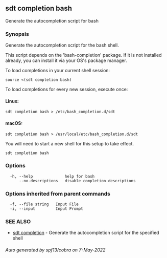 ## sdt completion bash

Generate the autocompletion script for bash

### Synopsis

Generate the autocompletion script for the bash shell.

This script depends on the 'bash-completion' package.
If it is not installed already, you can install it via your OS's package manager.

To load completions in your current shell session:

	source <(sdt completion bash)

To load completions for every new session, execute once:

#### Linux:

	sdt completion bash > /etc/bash_completion.d/sdt

#### macOS:

	sdt completion bash > /usr/local/etc/bash_completion.d/sdt

You will need to start a new shell for this setup to take effect.


```
sdt completion bash
```

### Options

```
  -h, --help              help for bash
      --no-descriptions   disable completion descriptions
```

### Options inherited from parent commands

```
  -f, --file string   Input File
  -i, --input         Input Prompt
```

### SEE ALSO

* [sdt completion](sdt_completion.md)	 - Generate the autocompletion script for the specified shell

###### Auto generated by spf13/cobra on 7-May-2022
